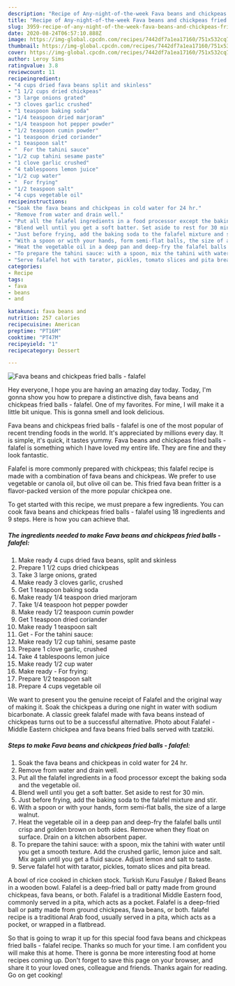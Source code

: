 ```yaml
---
description: "Recipe of Any-night-of-the-week Fava beans and chickpeas fried balls - falafel"
title: "Recipe of Any-night-of-the-week Fava beans and chickpeas fried balls - falafel"
slug: 3959-recipe-of-any-night-of-the-week-fava-beans-and-chickpeas-fried-balls-falafel
date: 2020-08-24T06:57:10.888Z
image: https://img-global.cpcdn.com/recipes/7442df7a1ea17160/751x532cq70/fava-beans-and-chickpeas-fried-balls-falafel-recipe-main-photo.jpg
thumbnail: https://img-global.cpcdn.com/recipes/7442df7a1ea17160/751x532cq70/fava-beans-and-chickpeas-fried-balls-falafel-recipe-main-photo.jpg
cover: https://img-global.cpcdn.com/recipes/7442df7a1ea17160/751x532cq70/fava-beans-and-chickpeas-fried-balls-falafel-recipe-main-photo.jpg
author: Leroy Sims
ratingvalue: 3.8
reviewcount: 11
recipeingredient:
- "4 cups dried fava beans split and skinless"
- "1 1/2 cups dried chickpeas"
- "3 large onions grated"
- "3 cloves garlic crushed"
- "1 teaspoon baking soda"
- "1/4 teaspoon dried marjoram"
- "1/4 teaspoon hot pepper powder"
- "1/2 teaspoon cumin powder"
- "1 teaspoon dried coriander"
- "1 teaspoon salt"
- "  For the tahini sauce"
- "1/2 cup tahini sesame paste"
- "1 clove garlic crushed"
- "4 tablespoons lemon juice"
- "1/2 cup water"
- "  For frying"
- "1/2 teaspoon salt"
- "4 cups vegetable oil"
recipeinstructions:
- "Soak the fava beans and chickpeas in cold water for 24 hr."
- "Remove from water and drain well."
- "Put all the falafel ingredients in a food processor except the baking soda and the vegetable oil."
- "Blend well until you get a soft batter. Set aside to rest for 30 min."
- "Just before frying, add the baking soda to the falafel mixture and stir."
- "With a spoon or with your hands, form semi-flat balls, the size of a large walnut."
- "Heat the vegetable oil in a deep pan and deep-fry the falafel balls until crisp and golden brown on both sides. Remove when they float on surface. Drain on a kitchen absorbent paper."
- "To prepare the tahini sauce: with a spoon, mix the tahini with water until you get a smooth texture. Add the crushed garlic, lemon juice and salt. Mix again until you get a fluid sauce. Adjust lemon and salt to taste."
- "Serve falafel hot with tarator, pickles, tomato slices and pita bread."
categories:
- Recipe
tags:
- fava
- beans
- and

katakunci: fava beans and 
nutrition: 257 calories
recipecuisine: American
preptime: "PT16M"
cooktime: "PT47M"
recipeyield: "1"
recipecategory: Dessert

---
```



![Fava beans and chickpeas fried balls - falafel](https://img-global.cpcdn.com/recipes/7442df7a1ea17160/751x532cq70/fava-beans-and-chickpeas-fried-balls-falafel-recipe-main-photo.jpg)

Hey everyone, I hope you are having an amazing day today. Today, I'm gonna show you how to prepare a distinctive dish, fava beans and chickpeas fried balls - falafel. One of my favorites. For mine, I will make it a little bit unique. This is gonna smell and look delicious.

Fava beans and chickpeas fried balls - falafel is one of the most popular of recent trending foods in the world. It's appreciated by millions every day. It is simple, it's quick, it tastes yummy. Fava beans and chickpeas fried balls - falafel is something which I have loved my entire life. They are fine and they look fantastic.

Falafel is more commonly prepared with chickpeas; this falafel recipe is made with a combination of fava beans and chickpeas. We prefer to use vegetable or canola oil, but olive oil can be. This fried fava bean fritter is a flavor-packed version of the more popular chickpea one.


To get started with this recipe, we must prepare a few ingredients. You can cook fava beans and chickpeas fried balls - falafel using 18 ingredients and 9 steps. Here is how you can achieve that.

<!--inarticleads1-->

##### The ingredients needed to make Fava beans and chickpeas fried balls - falafel:

1. Make ready 4 cups dried fava beans, split and skinless
1. Prepare 1 1/2 cups dried chickpeas
1. Take 3 large onions, grated
1. Make ready 3 cloves garlic, crushed
1. Get 1 teaspoon baking soda
1. Make ready 1/4 teaspoon dried marjoram
1. Take 1/4 teaspoon hot pepper powder
1. Make ready 1/2 teaspoon cumin powder
1. Get 1 teaspoon dried coriander
1. Make ready 1 teaspoon salt
1. Get  - For the tahini sauce:
1. Make ready 1/2 cup tahini, sesame paste
1. Prepare 1 clove garlic, crushed
1. Take 4 tablespoons lemon juice
1. Make ready 1/2 cup water
1. Make ready  - For frying:
1. Prepare 1/2 teaspoon salt
1. Prepare 4 cups vegetable oil


We want to present you the genuine receipt of Falafel and the original way of making it. Soak the chickpeas a during one night in water with sodium bicarbonate. A classic greek falafel made with fava beans instead of chickpeas turns out to be a successful alternative. Photo about Falafel - Middle Eastern chickpea and fava beans fried balls served with tzatziki. 

<!--inarticleads2-->

##### Steps to make Fava beans and chickpeas fried balls - falafel:

1. Soak the fava beans and chickpeas in cold water for 24 hr.
1. Remove from water and drain well.
1. Put all the falafel ingredients in a food processor except the baking soda and the vegetable oil.
1. Blend well until you get a soft batter. Set aside to rest for 30 min.
1. Just before frying, add the baking soda to the falafel mixture and stir.
1. With a spoon or with your hands, form semi-flat balls, the size of a large walnut.
1. Heat the vegetable oil in a deep pan and deep-fry the falafel balls until crisp and golden brown on both sides. Remove when they float on surface. Drain on a kitchen absorbent paper.
1. To prepare the tahini sauce: with a spoon, mix the tahini with water until you get a smooth texture. Add the crushed garlic, lemon juice and salt. Mix again until you get a fluid sauce. Adjust lemon and salt to taste.
1. Serve falafel hot with tarator, pickles, tomato slices and pita bread.


A bowl of rice cooked in chicken stock. Turkish Kuru Fasulye / Baked Beans in a wooden bowl. Falafel is a deep-fried ball or patty made from ground chickpeas, fava beans, or both. Falafel is a traditional Middle Eastern food, commonly served in a pita, which acts as a pocket. Falafel is a deep-fried ball or patty made from ground chickpeas, fava beans, or both. falafel recipe is a traditional Arab food, usually served in a pita, which acts as a pocket, or wrapped in a flatbread. 

So that is going to wrap it up for this special food fava beans and chickpeas fried balls - falafel recipe. Thanks so much for your time. I am confident you will make this at home. There is gonna be more interesting food at home recipes coming up. Don't forget to save this page on your browser, and share it to your loved ones, colleague and friends. Thanks again for reading. Go on get cooking!
